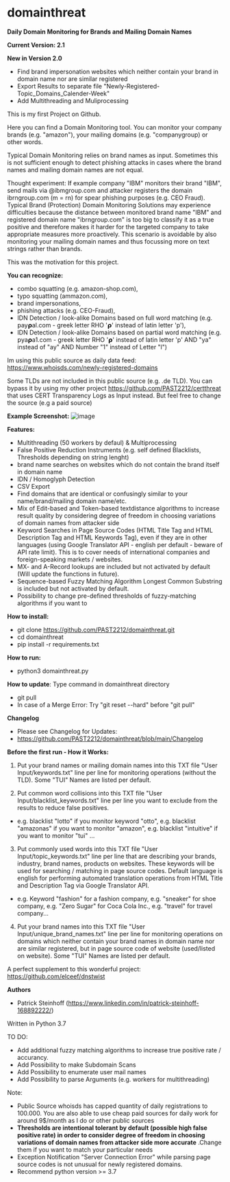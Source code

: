 # domainthreat
**Daily Domain Monitoring for Brands and Mailing Domain Names**

**Current Version: 2.1**

**New in Version 2.0**
- Find brand impersonation websites which neither contain your brand in domain name nor are similar registered
- Export Results to separate file "Newly-Registered-Topic_Domains_Calender-Week"
- Add Multithreading and Muliprocessing

This is my first Project on Github.

Here you can find a Domain Monitoring tool. You can monitor your company brands (e.g. "amazon"), your mailing domains (e.g. "companygroup) or other words.

Typical Domain Monitoring relies on brand names as input. Sometimes this is not sufficient enough to detect phishing attacks in cases where the brand names and mailing domain names are not equal.

Thought experiment:
If example company "IBM" monitors their brand "IBM", send mails via @ibmgroup.com and attacker registers the domain ibrngroup.com (m = rn) for spear phishing purposes (e.g. CEO Fraud). 
Typical Brand (Protection) Domain Monitoring Solutions may experience difficulties because the distance between monitored brand name "IBM" and registered domain name "ibrngroup.com" is too big to classify it as a true positive and therefore makes it harder for the targeted company to take appropriate measures more proactively. This scenario is avoidable by also monitoring your mailing domain names and thus focussing more on text strings rather than brands.

This was the motivation for this project.

**You can recognize:**
- combo squatting (e.g. amazon-shop.com), 
- typo squatting (ammazon.com), 
- brand impersonations,
- phishing attacks (e.g. CEO-Fraud),
- IDN Detection / look-alike Domains based on full word matching (e.g. 𝗉ay𝞀al.com - greek letter RHO '𝞀' instead of latin letter 'p'),
- IDN Detection / look-alike Domains based on partial word matching (e.g. 𝗉ya𝞀a1.com - greek letter RHO '𝞀' instead of latin letter 'p' AND "ya" instead of "ay" AND Number "1" instead of Letter "l")

Im using this public source as daily data feed:
https://www.whoisds.com/newly-registered-domains

Some TLDs are not included in this public source (e.g. .de TLD). You can bypass it by using my other project https://github.com/PAST2212/certthreat that uses CERT Transparency Logs as Input instead. But feel free to change the source (e.g a paid source)

**Example Screenshot:**
![image](https://user-images.githubusercontent.com/124390875/219737268-0767db9d-0b9d-4a7e-9fba-83b1bf8e3636.png)

**Features:**
- Multithreading (50 workers by defaul) & Multiprocessing
- False Positive Reduction Instruments (e.g. self defined Blacklists, Thresholds depending on string lenght)
- brand name searches on websites which do not contain the brand itself in domain name
- IDN / Homoglyph Detection
- CSV Export
- Find domains that are identical or confusingly similar to your name/brand/mailing domain name/etc.
- Mix of Edit-based and Token-based textdistance algorithms to increase result quality by considering degree of freedom in choosing variations of domain names from attacker side
- Keyword Searches in Page Source Codes (HTML Title Tag and HTML Description Tag and HTML Keywords Tag), even if they are in other languages (using Google Translator API - english per default - beware of API rate limit). This is to cover needs of international companies and foreign-speaking markets / websites.
- MX- and A-Record lookups are included but not activated by default (Will update the functions in future).
- Sequence-based Fuzzy Matching Algorithm Longest Common Substring is included but not activated by default.
- Possibility to change pre-defined thresholds of fuzzy-matching algorithms if you want to

**How to install:**
- git clone https://github.com/PAST2212/domainthreat.git
- cd domainthreat
- pip install -r requirements.txt

**How to run:**
- python3 domainthreat.py

**How to update**: Type command in domainthreat directory
- git pull
- In case of a Merge Error: Try "git reset --hard" before "git pull"

**Changelog**
- Please see Changelog for Updates:
- https://github.com/PAST2212/domainthreat/blob/main/Changelog

**Before the first run - How it Works:**
1. Put your brand names or mailing domain names into this TXT file "User Input/keywords.txt" line per line for monitoring operations (without the TLD). Some "TUI" Names are listed per default.

2. Put common word collisions into this TXT file "User Input/blacklist_keywords.txt" line per line you want to exclude from the results to reduce false positives.
-  e.g. blacklist "lotto" if you monitor keyword "otto", e.g. blacklist "amazonas" if you want to monitor "amazon", e.g. blacklist "intuitive" if you want to monitor "tui" ...

3. Put commonly used words into this TXT file "User Input/topic_keywords.txt" line per line that are describing your brands, industry, brand names, products on websites. These keywords will be used for searching / matching in page source codes. Default language is english for performing automated translation operations from HTML Title and Description Tag via Google Translator API.
-  e.g. Keyword "fashion" for a fashion company, e.g. "sneaker" for shoe company, e.g. "Zero Sugar" for Coca Cola Inc., e.g. "travel" for travel company...

4. Put your brand names into this TXT file "User Input/unique_brand_names.txt" line per line for monitoring operations on domains which neither contain your brand names in domain name nor are similar registered, but in page source code of website (used/listed on website). Some "TUI" Names are listed per default.

A perfect supplement to this wonderful project: https://github.com/elceef/dnstwist

**Authors**
- Patrick Steinhoff (https://www.linkedin.com/in/patrick-steinhoff-168892222/)

Written in Python 3.7

TO DO:
- Add additional fuzzy matching algorithms to increase true positive rate / accurancy.
- Add Possibility to make Subdomain Scans
- Add Possibility to enumerate user mail names
- Add Possibility to parse Arguments (e.g. workers for multithreading)

Note:
- Public Source whoisds has capped quantity of daily registrations to 100.000. You are also able to use cheap paid sources for daily work for around 9$/month as I do or other public sources
- **Thresholds are intentional tolerant by default (possible high false positive rate) in order to consider degree of freedom in choosing variations of domain names from attacker side more accurate** .Change them if you want to match your particular needs
- Exception Notification "Server Connection Error" while parsing page source codes is not unusual for newly registered domains.
- Recommend python version >= 3.7 
